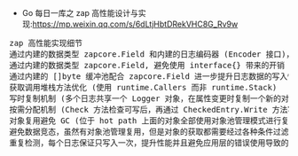 + Go 每日一库之 zap 高性能设计与实现:<https://mp.weixin.qq.com/s/6dLtjHbtDRekVHC8G_Rv9w>

<pre>
zap 高性能实现细节
通过内建的数据类型 zapcore.Field 和内建的日志编码器 (Encoder 接口)，避免标准库的序列化方法使用反射带来的性能损耗
通过内建的数据类型 zapcore.Field, 避免使用 interface{} 带来的开销 (拆装箱、对象逃逸到堆上)
通过内建的 []byte 缓冲池配合 zapcore.Field 进一步提升日志数据的写入性能
获取调用堆栈方法优化 (使用 runtime.Callers 而非 runtime.Stack)
写时复制机制 (多个日志共享一个 Logger 对象，在属性变更时复制一个新的对象，详情见 Logger.clone 方法及其调用方)
按需分配机制 (Check 方法检查可写后，再通过 CheckedEntry.Write 方法写入日志数据，可以保证 zapcore.Field 日志对象内存按需分配)
对象复用避免 GC (位于 hot path 上面的对象全部使用对象池管理模式进行复用)
避免数据竞态，虽然有对象池管理复用，但是对象的获取都需要经过各种条件过滤，有效缓解了底层 sync.Pool 内部的数据竞态问题
重复检测，每个日志保证只写入一次，提升性能并且避免应用层的错误使用导致的 Bug
</pre>